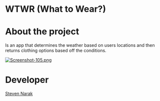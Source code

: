 # WTWR (What to Wear?)
# About the project
Is an app that determines the weather based on users locations and then returns clothing options based off the conditions.

[![Screenshot-105.png](https://i.postimg.cc/VkyK3DS1/Screenshot-105.png)](https://postimg.cc/JGq3X3cd)

# Developer
[Steven Narak](https://github.com/steviesmooth)

